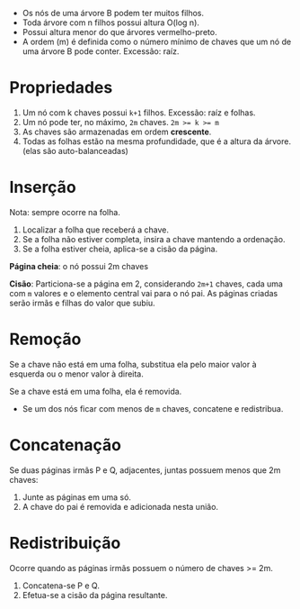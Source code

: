 - Os nós de uma árvore B podem ter muitos filhos.
- Toda árvore com n filhos possui altura O(log n).
- Possui altura menor do que árvores vermelho-preto.
- A ordem (m) é definida como o número mínimo de chaves que um nó de uma árvore B pode conter. Excessão: raíz.

# Propriedades

1. Um nó com k chaves possui `k+1` filhos. Excessão: raíz e folhas.
2. Um nó pode ter, no máximo, `2m` chaves. `2m >= k >= m`
3. As chaves são armazenadas em ordem **crescente**.
4. Todas as folhas estão na mesma profundidade, que é a altura da árvore. (elas são auto-balanceadas)

# Inserção

Nota: sempre ocorre na folha.

1. Localizar a folha que receberá a chave.
2. Se a folha não estiver completa, insira a chave mantendo a ordenação.
3. Se a folha estiver cheia, aplica-se a cisão da página.

**Página cheia**: o nó possui 2m chaves

**Cisão**: Particiona-se a página em 2, considerando `2m+1` chaves, cada uma com `m` valores e o elemento central vai para o nó pai. As páginas criadas serão irmãs e filhas do valor que subiu.

# Remoção

Se a chave não está em uma folha, substitua ela pelo maior valor à esquerda ou o menor valor à direita.

Se a chave está em uma folha, ela é removida.

- Se um dos nós ficar com menos de `m` chaves, concatene e redistribua.

# Concatenação

Se duas páginas irmãs P e Q, adjacentes, juntas possuem menos que 2m chaves:

1. Junte as páginas em uma só.
2. A chave do pai é removida e adicionada nesta união.

# Redistribuição

Ocorre quando as páginas irmãs possuem o número de chaves >= 2m.

1. Concatena-se P e Q.
2. Efetua-se a cisão da página resultante.
